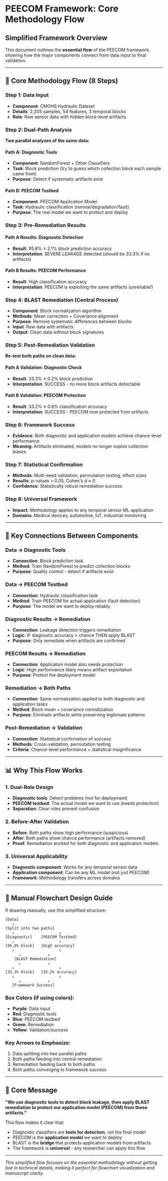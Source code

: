 # PEECOM Framework: Core Methodology Flow

## Simplified Framework Overview

This document outlines the **essential flow** of the PEECOM framework, showing how the major components connect from data input to final validation.

---

## 🎯 Core Methodology Flow (8 Steps)

### **Step 1: Data Input**
- **Component**: CMOHS Hydraulic Dataset
- **Details**: 2,205 samples, 54 features, 3 temporal blocks
- **Role**: Raw sensor data with hidden block-level artifacts

### **Step 2: Dual-Path Analysis** 
**Two parallel analyses of the same data:**

#### **Path A: Diagnostic Tools** 
- **Component**: RandomForest + Other Classifiers
- **Task**: Block prediction (try to guess which collection block each sample came from)
- **Purpose**: Detect if systematic artifacts exist

#### **Path B: PEECOM Testbed**
- **Component**: PEECOM Application Model  
- **Task**: Hydraulic classification (normal/degradation/fault)
- **Purpose**: The real model we want to protect and deploy

### **Step 3: Pre-Remediation Results**
#### **Path A Results**: Diagnostic Detection
- **Result**: 95.8% ± 2.1% block prediction accuracy
- **Interpretation**: SEVERE LEAKAGE detected (should be 33.3% if no artifacts)

#### **Path B Results**: PEECOM Performance  
- **Result**: High classification accuracy
- **Interpretation**: PEECOM is exploiting the same artifacts (unreliable!)

### **Step 4: BLAST Remediation** (Central Process)
- **Component**: Block normalization algorithm
- **Methods**: Mean correction + Covariance alignment
- **Purpose**: Remove systematic differences between blocks
- **Input**: Raw data with artifacts
- **Output**: Clean data without block signatures

### **Step 5: Post-Remediation Validation** 
**Re-test both paths on clean data:**

#### **Path A Validation**: Diagnostic Check
- **Result**: 33.3% ± 0.2% block prediction
- **Interpretation**: SUCCESS - no more block artifacts detectable

#### **Path B Validation**: PEECOM Protection
- **Result**: 33.2% ± 0.6% classification accuracy  
- **Interpretation**: SUCCESS - PEECOM now protected from artifacts

### **Step 6: Framework Success**
- **Evidence**: Both diagnostic and application models achieve chance-level performance
- **Meaning**: Artifacts eliminated, models no longer exploit collection biases

### **Step 7: Statistical Confirmation**
- **Methods**: Multi-seed validation, permutation testing, effect sizes
- **Results**: p-values > 0.05, Cohen's d ≈ 0
- **Confidence**: Statistically robust remediation success

### **Step 8: Universal Framework**
- **Impact**: Methodology applies to any temporal sensor ML application
- **Domains**: Medical devices, automotive, IoT, industrial monitoring

---

## 🔗 Key Connections Between Components

### **Data → Diagnostic Tools**
- **Connection**: Block prediction task
- **Method**: Train RandomForest to predict collection blocks
- **Purpose**: Quality control - detect if artifacts exist

### **Data → PEECOM Testbed** 
- **Connection**: Hydraulic classification task
- **Method**: Train PEECOM for actual application (fault detection)
- **Purpose**: The model we want to deploy reliably

### **Diagnostic Results → Remediation**
- **Connection**: Leakage detection triggers remediation
- **Logic**: IF diagnostic accuracy > chance THEN apply BLAST
- **Purpose**: Only remediate when artifacts are confirmed

### **PEECOM Results → Remediation**
- **Connection**: Application model also needs protection
- **Logic**: High performance likely means artifact exploitation
- **Purpose**: Protect the deployment model

### **Remediation → Both Paths**
- **Connection**: Same normalization applied to both diagnostic and application tasks
- **Method**: Block mean + covariance normalization
- **Purpose**: Eliminate artifacts while preserving legitimate patterns

### **Post-Remediation → Validation**
- **Connection**: Statistical confirmation of success
- **Methods**: Cross-validation, permutation testing
- **Criteria**: Chance-level performance + statistical insignificance

---

## 📊 Why This Flow Works

### **1. Dual-Role Design**
- **Diagnostic tools**: Detect problems (not for deployment)
- **PEECOM testbed**: The actual model we want to use (needs protection)
- **Separation**: Clear roles prevent confusion

### **2. Before-After Validation**
- **Before**: Both paths show high performance (suspicious)
- **After**: Both paths show chance performance (artifacts removed)
- **Proof**: Remediation worked for both diagnostic and application models

### **3. Universal Applicability** 
- **Diagnostic component**: Works for any temporal sensor data
- **Application component**: Can be any ML model (not just PEECOM)
- **Framework**: Methodology transfers across domains

---

## 🎨 Manual Flowchart Design Guide

If drawing manually, use this simplified structure:

```
[Data] 
   ↓
[Split into two paths]
   ↓                    ↓
[Diagnostic]    [PEECOM Testbed]
   ↓                    ↓  
[95.8% block]   [High accuracy]
   ↓                    ↓
      ↘            ↙
    [BLAST Remediation]
      ↙            ↘
   ↓                    ↓
[33.3% block]   [33.2% accuracy] 
   ↓                    ↓
      ↘            ↙
   [Framework Success]
```

### **Box Colors (if using colors):**
- **Purple**: Data input
- **Red**: Diagnostic tools  
- **Blue**: PEECOM testbed
- **Green**: Remediation
- **Yellow**: Validation/success

### **Key Arrows to Emphasize:**
1. Data splitting into two parallel paths
2. Both paths feeding into central remediation
3. Remediation feeding back to both paths
4. Both paths converging to framework success

---

## 🔑 Core Message

**"We use diagnostic tools to detect block leakage, then apply BLAST remediation to protect our application model (PEECOM) from these artifacts."**

This flow makes it clear that:
- Diagnostic classifiers are **tools for detection**, not the final model
- PEECOM is the **application model** we want to deploy
- BLAST is the **bridge** that protects application models from artifacts
- The framework is **universal** - any researcher can apply this flow

---

*This simplified flow focuses on the essential methodology without getting lost in technical details, making it perfect for flowchart visualization and manuscript clarity.*